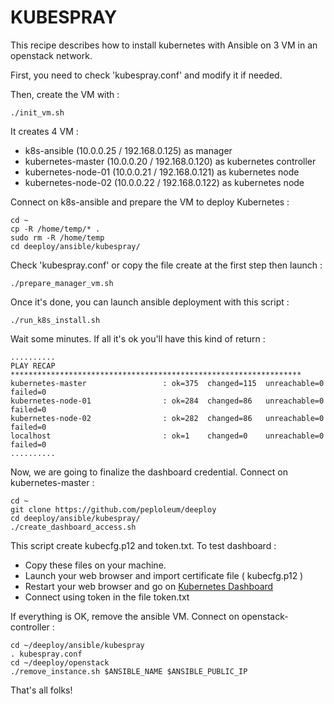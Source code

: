 # KUBESPRAY

This recipe describes how to install kubernetes with Ansible on 3 VM in an openstack network.

First, you need to check 'kubespray.conf' and modify it if needed.

Then, create the VM with :
    
    ./init_vm.sh

It creates 4 VM :

* k8s-ansible (10.0.0.25 / 192.168.0.125) as manager
* kubernetes-master (10.0.0.20 / 192.168.0.120) as kubernetes controller
* kubernetes-node-01 (10.0.0.21 / 192.168.0.121) as kubernetes node
* kubernetes-node-02 (10.0.0.22 / 192.168.0.122) as kubernetes node

Connect on k8s-ansible and prepare the VM to deploy Kubernetes :

    cd ~
    cp -R /home/temp/* .
    sudo rm -R /home/temp
    cd deeploy/ansible/kubespray/

Check 'kubespray.conf' or copy the file create at the first step then launch :

    ./prepare_manager_vm.sh

Once it's done, you can launch ansible deployment with this script :
    
    ./run_k8s_install.sh

Wait some minutes. If all it's ok you'll have this kind of return :

    ..........
    PLAY RECAP *****************************************************************
    kubernetes-master                 : ok=375  changed=115  unreachable=0    failed=0
    kubernetes-node-01                : ok=284  changed=86   unreachable=0    failed=0
    kubernetes-node-02                : ok=282  changed=86   unreachable=0    failed=0
    localhost                         : ok=1    changed=0    unreachable=0    failed=0
    ..........

Now, we are going to finalize the dashboard credential. Connect on kubernetes-master :

    cd ~
    git clone https://github.com/peploleum/deeploy
    cd deeploy/ansible/kubespray/
    ./create_dashboard_access.sh

This script create kubecfg.p12 and token.txt. To test dashboard :

* Copy these files on your machine.
* Launch your web browser and import certificate file \( kubecfg.p12 \)
* Restart your web browser and go on [Kubernetes Dashboard](https://192.168.0.120:6443/api/v1/namespaces/kube-system/services/https:kubernetes-dashboard:/proxy)
* Connect using token in the file token.txt

If everything is OK, remove the ansible VM. Connect on openstack-controller :
    
    cd ~/deeploy/ansible/kubespray
    . kubespray.conf
    cd ~/deeploy/openstack
    ./remove_instance.sh $ANSIBLE_NAME $ANSIBLE_PUBLIC_IP

That's all folks!

